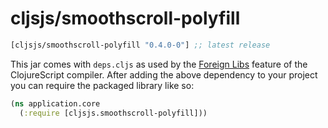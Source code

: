 # cljsjs/smoothscroll-polyfill

[](dependency)
```clojure
[cljsjs/smoothscroll-polyfill "0.4.0-0"] ;; latest release
```
[](/dependency)

This jar comes with `deps.cljs` as used by the [Foreign Libs][flibs] feature
of the ClojureScript compiler. After adding the above dependency to your project
you can require the packaged library like so:

```clojure
(ns application.core
  (:require [cljsjs.smoothscroll-polyfill]))
```

[flibs]: https://clojurescript.org/reference/packaging-foreign-deps
